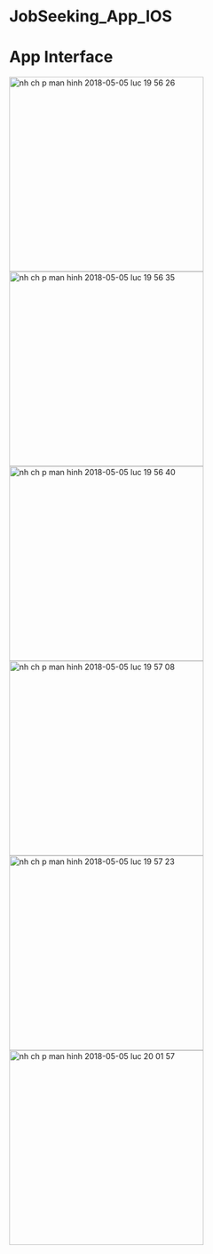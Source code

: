 # JobSeeking_App_IOS

# App Interface

<img width="350" alt="nh ch p man hinh 2018-05-05 luc 19 56 26" src="https://user-images.githubusercontent.com/24623796/40264124-a55158ba-5b47-11e8-9155-bb3e461dfed4.png">
<img width="350" alt="nh ch p man hinh 2018-05-05 luc 19 56 35" src="https://user-images.githubusercontent.com/24623796/40264125-a58d9190-5b47-11e8-8b7e-a0523cf161b5.png">
<img width="350" alt="nh ch p man hinh 2018-05-05 luc 19 56 40" src="https://user-images.githubusercontent.com/24623796/40264126-a5cc720c-5b47-11e8-8379-518a283dc00e.png">
<img width="350" alt="nh ch p man hinh 2018-05-05 luc 19 57 08" src="https://user-images.githubusercontent.com/24623796/40264127-a5fc8d66-5b47-11e8-87d3-977b6f60eda3.png">
<img width="350" alt="nh ch p man hinh 2018-05-05 luc 19 57 23" src="https://user-images.githubusercontent.com/24623796/40264128-a634b9d4-5b47-11e8-894a-376a0ef150f0.png">
<img width="350" alt="nh ch p man hinh 2018-05-05 luc 20 01 57" src="https://user-images.githubusercontent.com/24623796/40264129-a66716ea-5b47-11e8-8746-d0cdfc3db2db.png">
